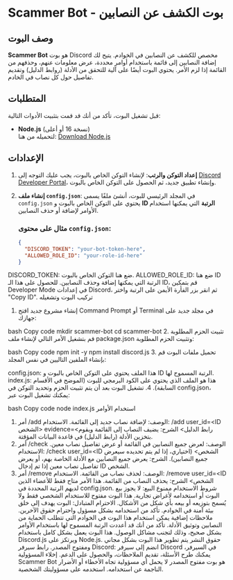 # **Scammer Bot** - بوت الكشف عن النصابين

## **وصف البوت**

**Scammer Bot** هو بوت Discord مخصص للكشف عن النصابين في الخوادم. يتيح لك إضافة النصابين إلى قائمة باستخدام أوامر محددة، عرض معلومات عنهم، وحذفهم من القائمة إذا لزم الأمر. يحتوي البوت أيضًا على آلية للتحقق من الأدلة (روابط الدليل) وتقديم تفاصيل حول كل نصاب في الخادم.

## **المتطلبات**

قبل تشغيل البوت، تأكد من أنك قد قمت بتثبيت الأدوات التالية:

- **Node.js** (نسخة 16 أو أعلى)  
  لتحميله من هنا: [Download Node.js](https://nodejs.org/en/download/)

## **الإعدادات**

1. **إعداد التوكن والرتب**:
   لإنشاء التوكن الخاص بالبوت، يجب عليك التوجه إلى [Discord Developer Portal](https://discord.com/developers/applications)، وإنشاء تطبيق جديد، ثم الحصول على التوكن الخاص بالبوت.

2. **إنشاء ملف `config.json`**:
   في المجلد الرئيسي للبوت، أنشئ ملفًا يسمى `config.json` يحتوي على التوكن الخاص بالبوت و **ID الرتبة** التي يمكنها استخدام الأوامر لإضافة أو حذف النصابين.

   ### مثال على محتوى `config.json`:
   ```json
   {
     "DISCORD_TOKEN": "your-bot-token-here",
     "ALLOWED_ROLE_ID": "your-role-id-here"
   }

DISCORD_TOKEN: ضع هنا التوكن الخاص بالبوت.
ALLOWED_ROLE_ID: ضع هنا ID الرتبة التي يمكنها إضافة وحذف النصابين. للحصول على هذا الـ ID، قم بتمكين Developer Mode في إعدادات Discord، ثم انقر بزر الفأرة الأيمن على الرتبة واختر "Copy ID".
تركيب البوت وتشغيله
1. إنشاء مشروع جديد
افتح Command Prompt أو Terminal في مجلد جديد على جهازك:

bash
Copy code
mkdir scammer-bot
cd scammer-bot
2. تثبيت الحزم المطلوبة
قم بتشغيل الأمر التالي لإنشاء ملف package.json وتثبيت الحزم المطلوبة:

bash
Copy code
npm init -y
npm install discord.js
3. تحميل ملفات البوت
قم بإنشاء الملفين التاليين في نفس المجلد:

config.json: هذا الملف يحتوي على التوكن الخاص بالبوت و ID الرتبة المسموح لها.
index.js: هذا هو الملف الذي يحتوي على الكود البرمجي للبوت (الموضح في الأقسام السابقة).
4. تشغيل البوت
بعد أن يتم تثبيت الحزم وتحديد التوكن في config.json، يمكنك تشغيل البوت عبر:

bash
Copy code
node index.js
استخدام الأوامر
1. أمر /add
الوصف: لإضافة نصاب جديد إلى القائمة.
الاستخدام: /add user_id=<ID الشخص> evidence=<رابط الدليل>
الشرح: يضيف النصاب إلى القائمة ويقوم بتخزين الأدلة (رابط الدليل) في قاعدة البيانات المؤقتة.
2. أمر /check
الوصف: لعرض جميع النصابين في القائمة أو عرض تفاصيل نصاب معين.
الاستخدام: /check user_id=<ID الشخص> (اختياري، إذا لم يتم تحديده سيعرض جميع النصابين).
الشرح: يعرض جميع النصابين مع الأدلة الخاصة بهم، أو يعرض تفاصيل نصاب معين إذا تم إدخال ID الشخص.
3. أمر /remove
الوصف: لحذف نصاب من القائمة.
الاستخدام: /remove user_id=<ID الشخص>
الشرح: يحذف النصاب من القائمة. هذا الأمر متاح فقط للأعضاء الذين لديهم الرتبة المحددة في config.json.
شروط الاستخدام
ممنوع البيع: لا يجوز بيع البوت أو استخدامه لأغراض تجارية. هذا البوت مفتوح للاستخدام الشخصي فقط ولا يُسمح بتوزيعه أو بيعه بأي شكل من الأشكال.
الاحترام المتبادل: البوت يهدف إلى خلق بيئة آمنة في الخوادم. تأكد من استخدامه بشكل مسؤول واحترام حقوق الآخرين.
ملاحظات إضافية
يمكن استخدام هذا البوت في الخوادم التي تتطلب الحماية من النصابين وتوثيق الأدلة.
تأكد من أنك قد أعددت الرتبة المسموح لها باستخدام الأوامر بشكل صحيح، وذلك لتجنب مشاكل الوصول.
هذا البوت يعمل بشكل كامل باستخدام Discord.js ويرتكز على Node.js.
حقوق النشر
يتم تطوير هذا البوت بشكل مجاني ومفتوح المصدر.
رابط سيرفر Discord: انضم إلى سيرفر Discord
في السيرفر، يمكنك طرح الأسئلة، تقديم الملاحظات، والحصول على الدعم.
إخلاء المسؤولية
Scammer Bot هو بوت مفتوح المصدر لا يحمل أي مسؤولية تجاه الأخطاء أو الأضرار الناجمة عن استخدامه. استخدمه على مسؤوليتك الشخصية.
